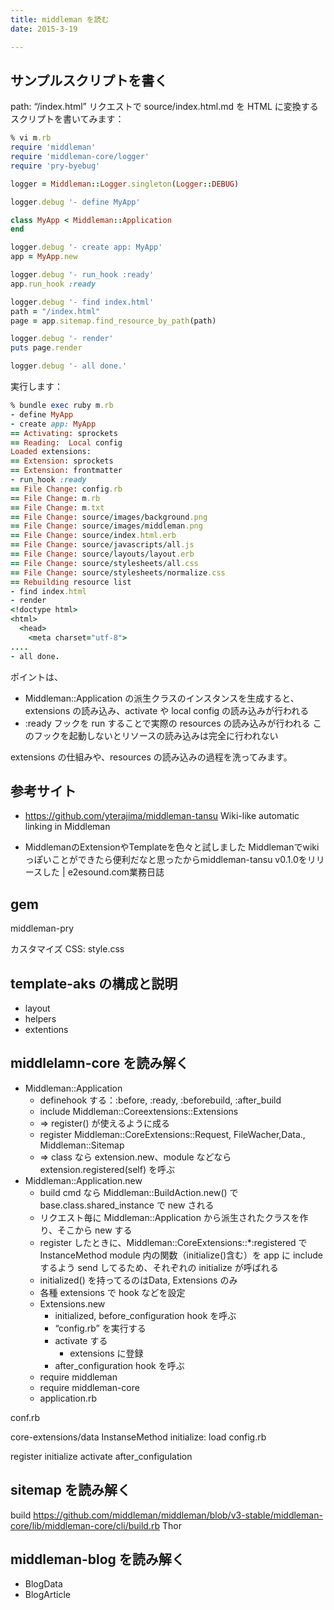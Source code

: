 ```yaml
---
title: middleman を読む
date: 2015-3-19

---
```


## サンプルスクリプトを書く

path: “/index.html” リクエストで source/index.html.md を HTML に変換するスクリプトを書いてみます：

```ruby
% vi m.rb
require 'middleman'
require 'middleman-core/logger'
require 'pry-byebug'

logger = Middleman::Logger.singleton(Logger::DEBUG)

logger.debug '- define MyApp'

class MyApp < Middleman::Application
end

logger.debug '- create app: MyApp'
app = MyApp.new

logger.debug '- run_hook :ready'
app.run_hook :ready

logger.debug '- find index.html'
path = "/index.html"
page = app.sitemap.find_resource_by_path(path)

logger.debug '- render'
puts page.render

logger.debug '- all done.'
```

実行します：

```ruby
% bundle exec ruby m.rb
- define MyApp
- create app: MyApp
== Activating: sprockets
== Reading:  Local config
Loaded extensions:
== Extension: sprockets
== Extension: frontmatter
- run_hook :ready
== File Change: config.rb
== File Change: m.rb
== File Change: m.txt
== File Change: source/images/background.png
== File Change: source/images/middleman.png
== File Change: source/index.html.erb
== File Change: source/javascripts/all.js
== File Change: source/layouts/layout.erb
== File Change: source/stylesheets/all.css
== File Change: source/stylesheets/normalize.css
== Rebuilding resource list
- find index.html
- render
<!doctype html>
<html>
  <head>
    <meta charset="utf-8">
....
- all done.
```

ポイントは、

- Middleman::Application の派生クラスのインスタンスを生成すると、extensions の読み込み、activate や local config の読み込みが行われる
- :ready フックを run することで実際の resources の読み込みが行われる
このフックを起動しないとリソースの読み込みは完全に行われない

extensions の仕組みや、resources の読み込みの過程を洗ってみます。

## 参考サイト
- https://github.com/yterajima/middleman-tansu Wiki-like automatic linking in Middleman

- MiddlemanのExtensionやTemplateを色々と試しました Middlemanでwikiっぽいことができたら便利だなと思ったからmiddleman-tansu v0.1.0をリリースした | e2esound.com業務日誌

## gem

middleman-pry

カスタマイズ
CSS: style.css

## template-aks の構成と説明
- layout
- helpers
- extentions

## middlelamn-core を読み解く
- Middleman::Application
  - definehook する：:before, :ready, :beforebuild, :after_build
  - include Middleman::Coreextensions::Extensions
  - => register() が使えるように成る
  - register Middleman::CoreExtensions::Request, FileWacher,Data., Middleman::Sitemap
  - => class なら extension.new、module などなら extension.registered(self) を呼ぶ
- Middleman::Application.new
  - build cmd なら Middleman::BuildAction.new() で base.class.shared_instance で new される
  - リクエスト毎に Middleman::Application から派生されたクラスを作り、そこから new する
  - register したときに、Middleman::CoreExtensions::*:registered で InstanceMethod module 内の関数（initialize()含む）を app に include するよう send してるため、それぞれの initialize が呼ばれる
  - initialized() を持ってるのはData, Extensions のみ
  - 各種 extensions で hook などを設定
  - Extensions.new
    - initialized, before_configuration hook を呼ぶ
	- “config.rb” を実行する
	- activate する
	  - extensions に登録
    - after_configuration hook を呼ぶ
  - require middleman
  - require middleman-core
  - application.rb

conf.rb

core-extensions/data InstanseMethod initialize: load config.rb

register initialize activate after_configulation

## sitemap を読み解く
build https://github.com/middleman/middleman/blob/v3-stable/middleman-core/lib/middleman-core/cli/build.rb Thor

## middleman-blog を読み解く
- BlogData
- BlogArticle
